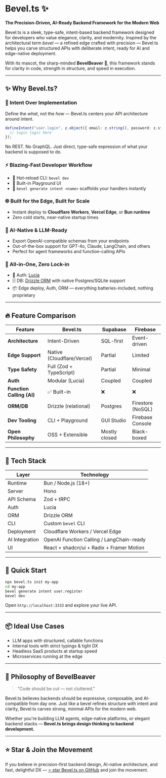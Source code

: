 # Bevel.ts ✨

**The Precision-Driven, AI-Ready Backend Framework for the Modern Web**

Bevel.ts is a sleek, type-safe, intent-based backend framework designed for developers who value elegance, clarity, and modernity. Inspired by the architectural term *bevel* — a refined edge crafted with precision — Bevel.ts helps you carve structured APIs with deliberate intent, ready for AI and edge-native deployment.

With its mascot, the sharp-minded **BevelBeaver** 🦫, this framework stands for clarity in code, strength in structure, and speed in execution.

---

## ✨ Why Bevel.ts?

### 🧠 Intent Over Implementation

Define the *what*, not the *how* — Bevel.ts centers your API architecture around intent.

```ts
defineIntent("user.login", z.object({ email: z.string(), password: z.string() }), async (ctx) => {
  // login logic here
});
```

No REST. No GraphQL. Just direct, type-safe expression of what your backend is supposed to do.

### ⚡ Blazing-Fast Developer Workflow

* 🔁 Hot-reload CLI: `bevel dev`
* 🧪 Built-in Playground UI
* 🧰 `bevel generate intent <name>` scaffolds your handlers instantly

### 🌐 Built for the Edge, Built for Scale

* Instant deploy to **Cloudflare Workers**, **Vercel Edge**, or **Bun runtime**
* Zero cold starts, near-native startup times

### 🔮 AI-Native & LLM-Ready

* Export OpenAI-compatible schemas from your endpoints
* Out-of-the-box support for GPT-4o, Claude, LangChain, and others
* Perfect for agent frameworks and function-calling APIs

### 🧱 All-in-One, Zero Lock-in

* 🧬 Auth: [Lucia](https://lucia-auth.com/)
* 🗄️ DB: [Drizzle ORM](https://orm.drizzle.team/) with native Postgres/SQLite support
* 📦 Edge deploy, Auth, ORM — everything batteries-included, nothing proprietary

---

## 🔥 Feature Comparison

| Feature                   | **Bevel.ts**               | Supabase      | Firebase          |
| ------------------------- | -------------------------- | ------------- | ----------------- |
| **Architecture**          | Intent-Driven              | SQL-first     | Event-driven      |
| **Edge Support**          | Native (Cloudflare/Vercel) | Partial       | Limited           |
| **Type Safety**           | Full (Zod + TypeScript)    | Partial       | Minimal           |
| **Auth**                  | Modular (Lucia)            | Coupled       | Coupled           |
| **Function Calling (AI)** | ✅ Built-in                 | ❌             | ❌                 |
| **ORM/DB**                | Drizzle (relational)       | Postgres      | Firestore (NoSQL) |
| **Dev Tooling**           | CLI + Playground           | GUI Studio    | Firebase Console  |
| **Open Philosophy**       | OSS + Extensible           | Mostly closed | Black-boxed       |

---

## 🧰 Tech Stack

| Layer          | Technology                                |
| -------------- | ----------------------------------------- |
| Runtime        | Bun / Node.js (18+)                       |
| Server         | Hono                                      |
| API Schema     | Zod + tRPC                                |
| Auth           | Lucia                                     |
| ORM            | Drizzle ORM                               |
| CLI            | Custom `bevel` CLI                        |
| Deployment     | Cloudflare Workers / Vercel Edge          |
| AI Integration | OpenAI Function Calling / LangChain-ready |
| UI             | React + shadcn/ui + Radix + Framer Motion |

---

## 🚀 Quick Start

```bash
npx bevel.ts init my-app
cd my-app
bevel generate intent user.register
bevel dev
```

Open `http://localhost:3333` and explore your live API.

---

## 📦 Ideal Use Cases

* LLM apps with structured, callable functions
* Internal tools with strict typings & tight DX
* Headless SaaS products at startup speed
* Microservices running at the edge

---

## 🦫 Philosophy of BevelBeaver

> "Code should be *cut* — not cluttered."

Bevel.ts believes backends should be expressive, composable, and AI-compatible from day one. Just like a bevel refines structure with intent and clarity, Bevel.ts carves strong, minimal APIs for the modern web.

Whether you're building LLM agents, edge-native platforms, or elegant backend stacks — **Bevel.ts brings design thinking to backend development.**

---

## ⭐ Star & Join the Movement

If you believe in precision-first backend design, AI-native architecture, and fast, delightful DX — [⭐ star Bevel.ts on GitHub](#) and join the movement.
